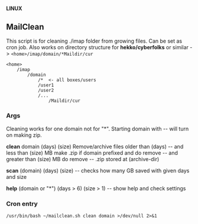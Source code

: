 #### LINUX
## MailClean

This script is for cleaning ./imap folder from growing files.
Can be set as cron job.
Also works on directory structure for **hekko/cyberfolks** or similar ->
```<home>/imap/domain/*Maildir/cur```

```
<home>
    /imap
        /domain
            /*  <- all boxes/users
            /user1
            /user2
            /...
                /Maildir/cur
```

### Args

Cleaning works for one domain not for "*".
Starting domain with -- will turn on making zip.

**clean** domain (days) (size)
Remove/archive files older than (days)
-- and less than (size) MB make .zip if domain prefixed and do remove
-- and greater than (size) MB do remove
-- .zip stored at (archive-dir)

**scan** (domain) (days) (size)
-- checks how many GB saved with given days and size

**help** (domain or "*") (days > 6) (size > 1)
-- show help and check settings

### Cron entry

```
/usr/bin/bash ~/mailclean.sh clean domain >/dev/null 2>&1
```